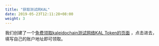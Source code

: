 ```yaml
---
title: "获取测试网KAL"
date: 2019-05-23T12:11:28+08:00
weight: 3
---
```


我们创建了一个[免费领取kaleidochain测试网络KAL Token的页面](http://faucet-testnet.kaleidochain.io) ，点击进去，填写自己的账户地址即可领取。


